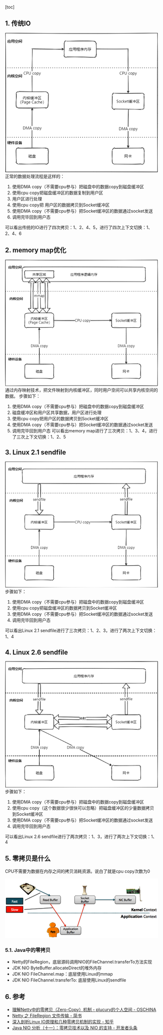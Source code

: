 [toc]

## 1. 传统IO
![Linux IO-直接IO](https://raw.githubusercontent.com/TDoct/images/master/1628913299_20210814115428543_23086.png)
正常的数据处理流程是这样的：

1. 使用DMA copy（不需要cpu参与）把磁盘中的数据copy到磁盘缓冲区
2. 使用cpu copy把磁盘缓冲区的数据复制到用户区
3. 用户区进行处理
4. 使用cpu copy把 用户区的数据拷贝到Socket缓冲区
5. 使用DMA copy（不需要cpu参与）把Socket缓冲区的数据通过socket发送
6. 调用完毕回到用户态

可以看出传统的IO进行了四次拷贝：1、2、4、5，进行了四次上下文切换：1、2、4、6

## 2. memory map优化
![Linux IO-memory map](https://raw.githubusercontent.com/TDoct/images/master/1628913301_20210814115439896_5662.png)
通过内存映射技术，把文件映射到内核缓冲区，同时用户空间可以共享内核空间的数据。
步骤如下：

1. 使用DMA copy（不需要cpu参与）把磁盘中的数据copy到磁盘缓冲区
2. 磁盘缓冲区和用户区共享数据，用户区进行处理
3. 使用cpu copy把用户区的数据拷贝到Socket缓冲区
4. 使用DMA copy（不需要cpu参与）把Socket缓冲区的数据通过socket发送
5. 调用完毕回到用户态
可以看出memory map进行了三次拷贝：1、3、4，进行了三次上下文切换：1、2、5


## 3. Linux 2.1 sendfile
![Linux IO-Linux 2](https://raw.githubusercontent.com/TDoct/images/master/1628913304_20210814115450223_7699.png)
步骤如下：

1. 使用DMA copy（不需要cpu参与）把磁盘中的数据copy到磁盘缓冲区
2. 使用cpu copy把磁盘缓冲区的数据拷贝到Socket缓冲区
3. 使用DMA copy（不需要cpu参与）把Socket缓冲区的数据通过socket发送
4. 调用完毕回到用户态

可以看出Linux 2.1 sendfile进行了三次拷贝：1、2、3，进行了两次上下文切换：1、4


## 4. Linux 2.6 sendfile
![Linux IO-Linux 2](https://raw.githubusercontent.com/TDoct/images/master/1628913306_20210814115456274_32665.png)
步骤如下：

1. 使用DMA copy（不需要cpu参与）把磁盘中的数据copy到磁盘缓冲区
2. 使用cpu copy（这个数据很少很快可以忽略）把磁盘缓冲区的少量数据拷贝到Socket缓冲区
3. 使用DMA copy（不需要cpu参与）把Socket缓冲区的数据通过socket发送
4. 调用完毕回到用户态

可以看出Linux 2.6 sendfile进行了两次拷贝：1、3，进行了两次上下文切换：1、4

## 5. 零拷贝是什么


CPU不需要为数据在内存之间的拷贝消耗资源。说白了就是cpu copy次数为0


![](https://raw.githubusercontent.com/TDoct/images/master/img/20200205202709.png)

### 5.1. Java中的零拷贝

- Netty的FileRegion，底层源码调用NIO的FileChannel.transferTo方法实现
- JDK NIO ByteBuffer.allocateDirect的堆外内存
- JDK NIO FileChannel.map：底层使用Linux的mmap
- JDK NIO FileChannel.transferTo: 底层使用Linux的sendfile


## 6. 参考
- [理解Netty中的零拷贝（Zero\-Copy）机制 \- plucury的个人空间 \- OSCHINA](https://my.oschina.net/plucury/blog/192577)
- [Netty 之 FileRegion 文件传输 \- 简书](https://www.jianshu.com/p/447c2431ac32)
- [深入剖析Linux IO原理和几种零拷贝机制的实现 \- 知乎](https://zhuanlan.zhihu.com/p/83398714)
- [Java NIO 分析（十一）：零拷贝技术以及 NIO 的支持 \- 开发者头条](https://toutiao.io/posts/erylvi/preview)